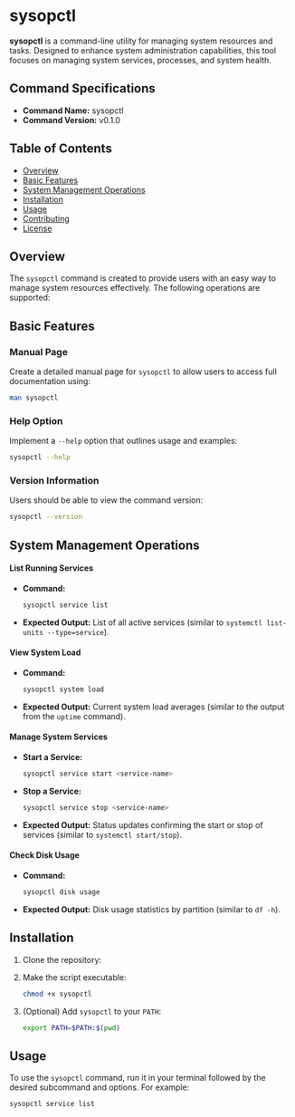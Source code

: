 

# sysopctl

**sysopctl** is a command-line utility for managing system resources and tasks. Designed to enhance system administration capabilities, this tool focuses on managing system services, processes, and system health.

## Command Specifications
- **Command Name:** sysopctl
- **Command Version:** v0.1.0

## Table of Contents
- [Overview](#overview)
- [Basic Features](#basic-features)
- [System Management Operations](#system-management-operations)
- [Installation](#installation)
- [Usage](#usage)
- [Contributing](#contributing)
- [License](#license)

## Overview
The `sysopctl` command is created to provide users with an easy way to manage system resources effectively. The following operations are supported:

## Basic Features

### Manual Page
Create a detailed manual page for `sysopctl` to allow users to access full documentation using:
```bash
man sysopctl
```

### Help Option
Implement a `--help` option that outlines usage and examples:
```bash
sysopctl --help
```

### Version Information
Users should be able to view the command version:
```bash
sysopctl --version
```

## System Management Operations

#### List Running Services
- **Command:** 
  ```bash
  sysopctl service list
  ```
- **Expected Output:** 
  List of all active services (similar to `systemctl list-units --type=service`).

#### View System Load
- **Command:**
  ```bash
  sysopctl system load
  ```
- **Expected Output:**
  Current system load averages (similar to the output from the `uptime` command).

#### Manage System Services
- **Start a Service:**
  ```bash
  sysopctl service start <service-name>
  ```
- **Stop a Service:**
  ```bash
  sysopctl service stop <service-name>
  ```
- **Expected Output:**
  Status updates confirming the start or stop of services (similar to `systemctl start/stop`).

#### Check Disk Usage
- **Command:**
  ```bash
  sysopctl disk usage
  ```
- **Expected Output:**
  Disk usage statistics by partition (similar to `df -h`).

## Installation
1. Clone the repository:

2. Make the script executable:
   ```bash
   chmod +x sysopctl
   ```

3. (Optional) Add `sysopctl` to your `PATH`:
   ```bash
   export PATH=$PATH:$(pwd)
   ```

## Usage
To use the `sysopctl` command, run it in your terminal followed by the desired subcommand and options. For example:
```bash
sysopctl service list
```


